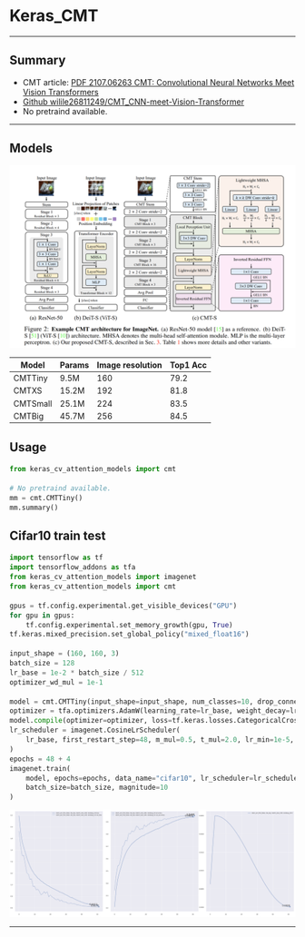 # Keras_CMT
***

## Summary
- CMT article: [PDF 2107.06263 CMT: Convolutional Neural Networks Meet Vision Transformers](https://arxiv.org/pdf/2107.06263.pdf)
- [Github wilile26811249/CMT_CNN-meet-Vision-Transformer](https://github.com/wilile26811249/CMT_CNN-meet-Vision-Transformer)
- No pretraind available.
***

## Models
  ![](cmt.png)

  | Model    | Params | Image resolution | Top1 Acc |
  | -------- | ------ | ---------------- | -------- |
  | CMTTiny  | 9.5M   | 160              | 79.2     |
  | CMTXS    | 15.2M  | 192              | 81.8     |
  | CMTSmall | 25.1M  | 224              | 83.5     |
  | CMTBig   | 45.7M  | 256              | 84.5     |
## Usage
  ```py
  from keras_cv_attention_models import cmt

  # No pretraind available.
  mm = cmt.CMTTiny()
  mm.summary()
  ```
## Cifar10 train test
  ```py
  import tensorflow as tf
  import tensorflow_addons as tfa
  from keras_cv_attention_models import imagenet
  from keras_cv_attention_models import cmt

  gpus = tf.config.experimental.get_visible_devices("GPU")
  for gpu in gpus:
      tf.config.experimental.set_memory_growth(gpu, True)
  tf.keras.mixed_precision.set_global_policy("mixed_float16")

  input_shape = (160, 160, 3)
  batch_size = 128
  lr_base = 1e-2 * batch_size / 512
  optimizer_wd_mul = 1e-1

  model = cmt.CMTTiny(input_shape=input_shape, num_classes=10, drop_connect_rate=0.2, drop_rate=0.2)
  optimizer = tfa.optimizers.AdamW(learning_rate=lr_base, weight_decay=lr_base * optimizer_wd_mul)
  model.compile(optimizer=optimizer, loss=tf.keras.losses.CategoricalCrossentropy(label_smoothing=0.1), metrics=["acc"])
  lr_scheduler = imagenet.CosineLrScheduler(
      lr_base, first_restart_step=48, m_mul=0.5, t_mul=2.0, lr_min=1e-5, warmup=4, steps_per_epoch=-1
  )
  epochs = 48 + 4
  imagenet.train(
      model, epochs=epochs, data_name="cifar10", lr_scheduler=lr_scheduler, input_shape=input_shape,
      batch_size=batch_size, magnitude=10
  )
  ```
  ![](cmt-tiny-cifar10.svg)
***
